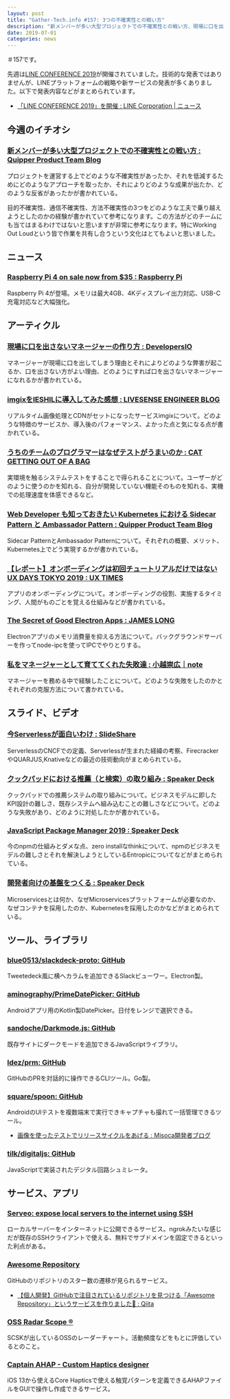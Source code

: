 ```yaml
---
layout: post
title: "Gather-Tech.info #157: 3つの不確実性との戦い方"
description: "新メンバーが多い大型プロジェクトでの不確実性との戦い方、現場に口を出さないマネージャーの作り方 など"
date: 2019-07-01
categories: news
---
```


＃157です。

先週は[LINE CONFERENCE 2019](https://conference.linecorp.com/2019/)が開催されていました。技術的な発表ではありませんが、LINEプラットフォームの戦略や新サービスの発表が多くありました。以下で発表内容などがまとめられています。

- [「LINE CONFERENCE 2019」を開催 : LINE Corporation | ニュース](https://linecorp.com/ja/pr/news/ja/2019/2784)

## 今週のイチオシ

### [新メンバーが多い大型プロジェクトでの不確実性との戦い方 : Quipper Product Team Blog](https://quipper.hatenablog.com/entry/2019/06/27/how-to-defeat-uncertainty)

プロジェクトを運営する上でどのような不確実性があったか、それを低減するためにどのようなアプローチを取ったか、それによりどのような成果が出たか、どのような反省があったかが書かれている。

目的不確実性、通信不確実性、方法不確実性の3つをどのような工夫で乗り越えようとしたのかの経験が書かれていて参考になります。この方法がどのチームにも当てはまるわけではないと思いますが非常に参考になります。特にWorking Out Loudという皆で作業を共有し合うという文化はとてもよいと思いました。

## ニュース

### [Raspberry Pi 4 on sale now from $35 : Raspberry Pi](https://www.raspberrypi.org/blog/raspberry-pi-4-on-sale-now-from-35/)

Raspberry Pi 4が登場。メモリは最大4GB、4Kディスプレイ出力対応、USB-C充電対応など大幅強化。

## アーティクル

### [現場に口を出さないマネージャーの作り方 : DevelopersIO](https://dev.classmethod.jp/business/howto-make-a-manager/)

マネージャーが現場に口を出してしまう理由とそれによりどのような弊害が起こるか、口を出さない方がよい理由、どのようにすれば口を出さないマネージャーになれるかが書かれている。

### [imgixをIESHILに導入してみた感想 : LIVESENSE ENGINEER BLOG](https://made.livesense.co.jp/entry/2019/06/24/070000)

リアルタイム画像処理とCDNがセットになったサービスimgixについて。どのような特徴のサービスか、導入後のパフォーマンス、よかった点と気になる点が書かれている。

### [うちのチームのプログラマーはなぜテストがうまいのか : CAT GETTING OUT OF A BAG](http://miwa719.hatenablog.com/entry/daily20190624)

実環境を触るシステムテストをすることで得られることについて。ユーザーがどのように使うのかを知れる、自分が開発していない機能そのものを知れる、実機での処理速度を体感できるなど。

### [Web Developer も知っておきたい Kubernetes における Sidecar Pattern と Ambassador Pattern : Quipper Product Team Blog](https://quipper.hatenablog.com/entry/kubernetes-patterns)

Sidecar PatternとAmbassador Patternについて。それぞれの概要、メリット、Kubernetes上でどう実現するかが書かれている。

### [【レポート】オンボーディングは初回チュートリアルだけではない UX DAYS TOKYO 2019 : UX TIMES](https://uxdaystokyo.com/articles/onboarding-krystal/)

アプリのオンボーディングについて。オンボーディングの役割、実施するタイミング、人間がものごとを覚える仕組みなどが書かれている。

### [The Secret of Good Electron Apps : JAMES LONG](https://jlongster.com/secret-of-good-electron-apps)

Electronアプリのメモリ消費量を抑える方法について。バックグラウンドサーバーを作ってnode-ipcを使ってIPCでやりとりする。

### [私をマネージャーとして育ててくれた失敗達 : 小越崇広｜note](https://note.mu/ogoshi/n/neb9421681e8f)

マネージャーを務める中で経験したことについて。どのような失敗をしたのかとそれぞれの克服方法について書かれている。

## スライド、ビデオ

### [今Serverlessが面白いわけ : SlideShare](https://www.slideshare.net/yokawasa/serverless-151261322)

ServerlessのCNCFでの定義、Serverlessが生まれた経緯の考察、FirecrackerやQUARJUS,Knativeなどの最近の技術動向がまとめられている。

### [クックパッドにおける推薦（と検索）の取り組み : Speaker Deck](https://speakerdeck.com/chie8842/kutukupatudoniokerutui-jian-tojian-suo-falsequ-rizu-mi)

クックパッドでの推薦システムの取り組みについて。ビジネスモデルに即したKPI設計の難しさ、既存システムへ組み込むことの難しさなどについて。どのような失敗があり、どのように対処したかが書かれている。

### [JavaScript Package Manager 2019 : Speaker Deck](https://speakerdeck.com/yosuke_furukawa/javascript-package-manager-2019)

今のnpmの仕組みとダメな点、zero installなthinkについて、npmのビジネスモデルの難しさとそれを解決しようとしているEntropicについてなどがまとめられている。

### [開発者向けの基盤をつくる : Speaker Deck](https://speakerdeck.com/tcnksm/kai-fa-zhe-xiang-kefalseji-pan-wotukuru)

Microservicesとは何か、なぜMicroservicesプラットフォームが必要なのか、なぜコンテナを採用したのか、Kubernetesを採用したのかなどがまとめられている。

## ツール、ライブラリ

### [blue0513/slackdeck-proto: GitHub](https://github.com/blue0513/slackdeck-proto)

Tweetedeck風に横へカラムを追加できるSlackビューワー。Electron製。

### [aminography/PrimeDatePicker: GitHub](https://github.com/aminography/PrimeDatePicker)

Androidアプリ用のKotlin製DatePicker。日付をレンジで選択できる。

### [sandoche/Darkmode.js: GitHub](https://github.com/sandoche/Darkmode.js)

既存サイトにダークモードを追加できるJavaScriptライブラリ。

### [ldez/prm: GitHub](https://github.com/ldez/prm)

GitHubのPRを対話的に操作できるCLIツール。Go製。

### [square/spoon: GitHub](https://github.com/square/spoon)

AndroidのUIテストを複数端末で実行できキャプチャも撮れて一括管理できるツール。

- [画像を使ったテストでリリースサイクルをあげる : Misoca開発者ブログ](https://tech.misoca.jp/entry/2019/06/25/114500)

### [tilk/digitaljs: GitHub](https://github.com/tilk/digitaljs)

JavaScriptで実装されたデジタル回路シュミレータ。

## サービス、アプリ

### [Serveo: expose local servers to the internet using SSH](https://serveo.net/)

ローカルサーバーをインターネットに公開できるサービス。ngrokみたいな感じだが既存のSSHクライアントで使える、無料でサブドメインを固定できるといった利点がある。

### [Awesome Repository](https://awesomerepository.com/)

GitHubのリポジトリのスター数の遷移が見られるサービス。

- [【個人開発】GitHubで注目されているリポジトリを見つける「Awesome Repository」というサービスを作りました🚀 : Qiita](https://qiita.com/aiiro/items/89202623d25566d72d32)

### [OSS Radar Scope ®](https://radar.oss.scsk.info/)

SCSKが出しているOSSのレーダーチャート。活動頻度などをもとに評価しているとのこと。

### [Captain AHAP - Custom Haptics designer](http://ahap.fancypixel.it/)

iOS 13から使えるCore Hapticsで使える触覚パターンを定義できるAHAPファイルをGUIで操作し作成できるサービス。
